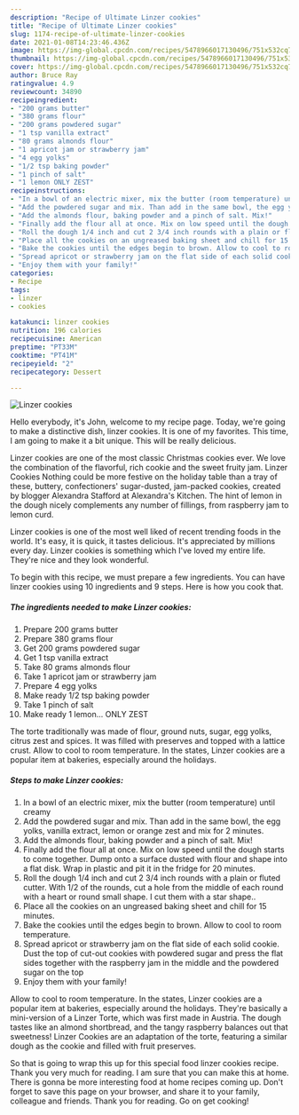```yaml
---
description: "Recipe of Ultimate Linzer cookies"
title: "Recipe of Ultimate Linzer cookies"
slug: 1174-recipe-of-ultimate-linzer-cookies
date: 2021-01-08T14:23:46.436Z
image: https://img-global.cpcdn.com/recipes/5478966017130496/751x532cq70/linzer-cookies-recipe-main-photo.jpg
thumbnail: https://img-global.cpcdn.com/recipes/5478966017130496/751x532cq70/linzer-cookies-recipe-main-photo.jpg
cover: https://img-global.cpcdn.com/recipes/5478966017130496/751x532cq70/linzer-cookies-recipe-main-photo.jpg
author: Bruce Ray
ratingvalue: 4.9
reviewcount: 34890
recipeingredient:
- "200 grams butter"
- "380 grams flour"
- "200 grams powdered sugar"
- "1 tsp vanilla extract"
- "80 grams almonds flour"
- "1 apricot jam or strawberry jam"
- "4 egg yolks"
- "1/2 tsp baking powder"
- "1 pinch of salt"
- "1 lemon ONLY ZEST"
recipeinstructions:
- "In a bowl of an electric mixer, mix the butter (room temperature) until creamy"
- "Add the powdered sugar and mix. Than add in the same bowl, the egg yolks, vanilla extract, lemon or orange zest and mix for 2 minutes."
- "Add the almonds flour, baking powder and a pinch of salt. Mix!"
- "Finally add the flour all at once. Mix on low speed until the dough starts to come together. Dump onto a surface dusted with flour and shape into a flat  disk. Wrap in plastic and pit it in the fridge for 20 minutes."
- "Roll the dough 1/4 inch and cut 2 3/4 inch rounds with a plain or fluted cutter. With 1/2 of the rounds, cut a hole from the middle of each round with a heart or round small shape. I cut them with a star shape.."
- "Place all the cookies on an ungreased baking sheet and chill for 15 minutes."
- "Bake the cookies until the edges begin to brown. Allow to cool to room temperature."
- "Spread apricot or strawberry jam on the flat side of each solid cookie. Dust the top of cut-out cookies with powdered sugar and press the flat sides together with the raspberry jam in the middle and the powdered sugar on the top"
- "Enjoy them with your family!"
categories:
- Recipe
tags:
- linzer
- cookies

katakunci: linzer cookies 
nutrition: 196 calories
recipecuisine: American
preptime: "PT33M"
cooktime: "PT41M"
recipeyield: "2"
recipecategory: Dessert

---
```



![Linzer cookies](https://img-global.cpcdn.com/recipes/5478966017130496/751x532cq70/linzer-cookies-recipe-main-photo.jpg)

Hello everybody, it's John, welcome to my recipe page. Today, we're going to make a distinctive dish, linzer cookies. It is one of my favorites. This time, I am going to make it a bit unique. This will be really delicious.

Linzer cookies are one of the most classic Christmas cookies ever. We love the combination of the flavorful, rich cookie and the sweet fruity jam. Linzer Cookies Nothing could be more festive on the holiday table than a tray of these, buttery, confectioners&#39; sugar-dusted, jam-packed cookies, created by blogger Alexandra Stafford at Alexandra&#39;s Kitchen. The hint of lemon in the dough nicely complements any number of fillings, from raspberry jam to lemon curd.

Linzer cookies is one of the most well liked of recent trending foods in the world. It's easy, it is quick, it tastes delicious. It's appreciated by millions every day. Linzer cookies is something which I've loved my entire life. They're nice and they look wonderful.


To begin with this recipe, we must prepare a few ingredients. You can have linzer cookies using 10 ingredients and 9 steps. Here is how you cook that.

<!--inarticleads1-->

##### The ingredients needed to make Linzer cookies:

1. Prepare 200 grams butter
1. Prepare 380 grams flour
1. Get 200 grams powdered sugar
1. Get 1 tsp vanilla extract
1. Take 80 grams almonds flour
1. Take 1 apricot jam or strawberry jam
1. Prepare 4 egg yolks
1. Make ready 1/2 tsp baking powder
1. Take 1 pinch of salt
1. Make ready 1 lemon... ONLY ZEST


The torte traditionally was made of flour, ground nuts, sugar, egg yolks, citrus zest and spices. It was filled with preserves and topped with a lattice crust. Allow to cool to room temperature. In the states, Linzer cookies are a popular item at bakeries, especially around the holidays. 

<!--inarticleads2-->

##### Steps to make Linzer cookies:

1. In a bowl of an electric mixer, mix the butter (room temperature) until creamy
1. Add the powdered sugar and mix. Than add in the same bowl, the egg yolks, vanilla extract, lemon or orange zest and mix for 2 minutes.
1. Add the almonds flour, baking powder and a pinch of salt. Mix!
1. Finally add the flour all at once. Mix on low speed until the dough starts to come together. Dump onto a surface dusted with flour and shape into a flat  disk. Wrap in plastic and pit it in the fridge for 20 minutes.
1. Roll the dough 1/4 inch and cut 2 3/4 inch rounds with a plain or fluted cutter. With 1/2 of the rounds, cut a hole from the middle of each round with a heart or round small shape. I cut them with a star shape..
1. Place all the cookies on an ungreased baking sheet and chill for 15 minutes.
1. Bake the cookies until the edges begin to brown. Allow to cool to room temperature.
1. Spread apricot or strawberry jam on the flat side of each solid cookie. Dust the top of cut-out cookies with powdered sugar and press the flat sides together with the raspberry jam in the middle and the powdered sugar on the top
1. Enjoy them with your family!


Allow to cool to room temperature. In the states, Linzer cookies are a popular item at bakeries, especially around the holidays. They&#39;re basically a mini-version of a Linzer Torte, which was first made in Austria. The dough tastes like an almond shortbread, and the tangy raspberry balances out that sweetness! Linzer Cookies are an adaptation of the torte, featuring a similar dough as the cookie and filled with fruit preserves. 

So that is going to wrap this up for this special food linzer cookies recipe. Thank you very much for reading. I am sure that you can make this at home. There is gonna be more interesting food at home recipes coming up. Don't forget to save this page on your browser, and share it to your family, colleague and friends. Thank you for reading. Go on get cooking!
